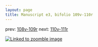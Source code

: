 ```yaml
---
layout: page
title: Manuscript e3, bifolio 109v-110r
---
```


prev: [108v-109r](../108v-109r/) next: [110v-111r](../110v-111r/)



[![Linked to zoomble image](http://www.homermultitext.org/iipsrv?IIIF=/project/homer/pyramidal/deepzoom/hmt/e3bifolio/v1/E3_109v_110r.tif/full/2000,/0/default.jpg)](http://www.homermultitext.org/ict2/?urn=urn:cite2:hmt:e3bifolio.v1:E3_109v_110r)

